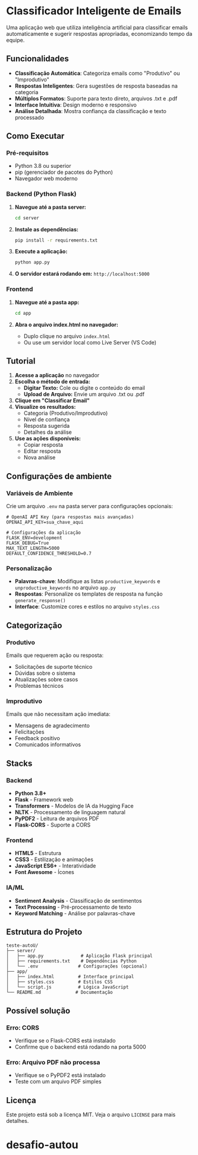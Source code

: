 # Classificador Inteligente de Emails

Uma aplicação web que utiliza inteligência artificial para classificar emails automaticamente e sugerir respostas apropriadas, economizando tempo da equipe.

## Funcionalidades

- **Classificação Automática**: Categoriza emails como "Produtivo" ou "Improdutivo"
- **Respostas Inteligentes**: Gera sugestões de resposta baseadas na categoria
- **Múltiplos Formatos**: Suporte para texto direto, arquivos .txt e .pdf
- **Interface Intuitiva**: Design moderno e responsivo
- **Análise Detalhada**: Mostra confiança da classificação e texto processado

## Como Executar

### Pré-requisitos

- Python 3.8 ou superior
- pip (gerenciador de pacotes do Python)
- Navegador web moderno

### Backend (Python Flask)

1. **Navegue até a pasta server:**
   ```bash
   cd server
   ```

2. **Instale as dependências:**
   ```bash
   pip install -r requirements.txt
   ```

3. **Execute a aplicação:**
   ```bash
   python app.py
   ```

4. **O servidor estará rodando em:** `http://localhost:5000`

### Frontend

1. **Navegue até a pasta app:**
   ```bash
   cd app
   ```

2. **Abra o arquivo index.html no navegador:**
   - Duplo clique no arquivo `index.html`
   - Ou use um servidor local como Live Server (VS Code)

## Tutorial

1. **Acesse a aplicação** no navegador
2. **Escolha o método de entrada:**
   - **Digitar Texto:** Cole ou digite o conteúdo do email
   - **Upload de Arquivo:** Envie um arquivo .txt ou .pdf
3. **Clique em "Classificar Email"**
4. **Visualize os resultados:**
   - Categoria (Produtivo/Improdutivo)
   - Nível de confiança
   - Resposta sugerida
   - Detalhes da análise
5. **Use as ações disponíveis:**
   - Copiar resposta
   - Editar resposta
   - Nova análise

## Configurações de ambiente

### Variáveis de Ambiente

Crie um arquivo `.env` na pasta server para configurações opcionais:

```env
# OpenAI API Key (para respostas mais avançadas)
OPENAI_API_KEY=sua_chave_aqui

# Configurações da aplicação
FLASK_ENV=development
FLASK_DEBUG=True
MAX_TEXT_LENGTH=5000
DEFAULT_CONFIDENCE_THRESHOLD=0.7
```

### Personalização

- **Palavras-chave**: Modifique as listas `productive_keywords` e `unproductive_keywords` no arquivo `app.py`
- **Respostas**: Personalize os templates de resposta na função `generate_response()`
- **Interface**: Customize cores e estilos no arquivo `styles.css`

## Categorização

### Produtivo
Emails que requerem ação ou resposta:
- Solicitações de suporte técnico
- Dúvidas sobre o sistema
- Atualizações sobre casos
- Problemas técnicos

### Improdutivo
Emails que não necessitam ação imediata:
- Mensagens de agradecimento
- Felicitações
- Feedback positivo
- Comunicados informativos

## Stacks

### Backend
- **Python 3.8+**
- **Flask** - Framework web
- **Transformers** - Modelos de IA da Hugging Face
- **NLTK** - Processamento de linguagem natural
- **PyPDF2** - Leitura de arquivos PDF
- **Flask-CORS** - Suporte a CORS

### Frontend
- **HTML5** - Estrutura
- **CSS3** - Estilização e animações
- **JavaScript ES6+** - Interatividade
- **Font Awesome** - Ícones

### IA/ML
- **Sentiment Analysis** - Classificação de sentimentos
- **Text Processing** - Pré-processamento de texto
- **Keyword Matching** - Análise por palavras-chave

## Estrutura do Projeto

```
teste-autoU/
├── server/
│   ├── app.py              # Aplicação Flask principal
│   ├── requirements.txt    # Dependências Python
│   └── .env               # Configurações (opcional)
├── app/
│   ├── index.html         # Interface principal
│   ├── styles.css         # Estilos CSS
│   └── script.js          # Lógica JavaScript
└── README.md             # Documentação
```

## Possível solução

### Erro: CORS
- Verifique se o Flask-CORS está instalado
- Confirme que o backend está rodando na porta 5000

### Erro: Arquivo PDF não processa
- Verifique se o PyPDF2 está instalado
- Teste com um arquivo PDF simples

## Licença

Este projeto está sob a licença MIT. Veja o arquivo `LICENSE` para mais detalhes.
# desafio-autou
